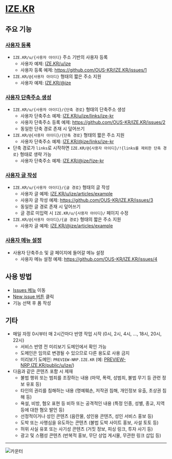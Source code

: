 # [IZE.KR](https://ize.kr)

## 주요 기능

### [사용자 등록](https://github.com/OUS-KR/IZE.KR/issues/new?template=01-user-register-by-issue.yml)

- `IZE.KR/u/{사용자 아이디}` 주소 기반의 사용자 등록
  - 사용자 예제: [IZE.KR/u/ize](https://ize.kr/u/ize)
  - 사용자 등록 예제: https://github.com/OUS-KR/IZE.KR/issues/1
- `IZE.KR/@{사용자 아이디}` 형태의 짧은 주소 지원
  - 사용자 예제: [IZE.KR/@ize](https://ize.kr/@ize)

### [사용자 단축주소 생성](https://github.com/OUS-KR/IZE.KR/issues/new?template=02-user-short-url-register-by-issue.yml)

- `IZE.KR/u/{사용자 아이디}/{단축 경로}` 형태의 단축주소 생성
  - 사용자 단축주소 예제: [IZE.KR/u/ize/links/ize-kr](https://ize.kr/u/ize/links/ize-kr)
  - 사용자 단축주소 등록 예제: https://github.com/OUS-KR/IZE.KR/issues/2
  - 동일한 단축 경로 존재 시 덮어쓰기
- `IZE.KR/@{사용자 아이디}/{단축 경로}` 형태의 짧은 주소 지원
  - 사용자 단축주소 예제: [IZE.KR/@ize/links/ize-kr](https://ize.kr/@ize/links/ize-kr)
- 단축 경로가 `links`로 시작하면 `IZE.KR/@{사용자 아이디}/!{links를 제외한 단축 경로}` 형태로 생략 가능
  - 사용자 단축주소 예제: [IZE.KR/@ize/!ize-kr](https://ize.kr/@ize/!ize-kr)

### [사용자 글 작성](https://github.com/OUS-KR/IZE.KR/issues/new?template=03-user-article-writing-by-issue.yml)

- `IZE.KR/u/{사용자 아이디}/{글 경로}` 형태의 글 작성
  - 사용자 글 예제: [IZE.KR/u/ize/articles/example](https://ize.kr/u/ize/articles/example)
  - 사용자 글 작성 예제: https://github.com/OUS-KR/IZE.KR/issues/3
  - 동일한 글 경로 존재 시 덮어쓰기
  - 글 경로 미입력 시 `IZE.KR/u/{사용자 아이디}/` 페이지 수정
- `IZE.KR/@{사용자 아이디}/{글 경로}` 형태의 짧은 주소 지원
  - 사용자 글 예제: [IZE.KR/@ize/articles/example](https://ize.kr/@ize/articles/example)
 
### [사용자 메뉴 설정](https://github.com/OUS-KR/IZE.KR/issues/new?template=04-user-menu-setting-by-issue.yml)

- 사용자 단축주소 및 글 페이지에 들어갈 메뉴 설정
  - 사용자 메뉴 설정 예제: https://github.com/OUS-KR/IZE.KR/issues/4

## 사용 방법

- [Issues 메뉴](https://github.com/OUS-KR/IZE.KR/issues) 이동
- [New issue 버튼](https://github.com/OUS-KR/IZE.KR/issues/new/choose) 클릭
- 기능 선택 후 폼 작성

## 기타

- 매일 자정 0시부터 매 2시간마다 반영 작업 시작 (0시, 2시, 4시, ..., 18시, 20시, 22시)
  - 서비스 반영 전 미리보기 도메인에서 확인 가능
  - 도메인은 임의로 변경될 수 있으므로 다른 용도로 사용 금지
  - 미리보기 도메인: `PREVIEW-NRP.IZE.KR` (예: [PREVIEW-NRP.IZE.KR/public/u/ize/](https://preview-nrp.ize.kr/public/u/ize/))
- 다음과 같은 콘텐츠 포함 시 제재
  - 불법 행위 또는 범죄를 조장하는 내용 (마약, 폭력, 성범죄, 불법 무기 등 관련 정보 유포 등)
  - 타인의 권리를 침해하는 내용 (명예훼손, 저작권 침해, 개인정보 유출, 초상권 침해 등)
  - 욕설, 비방, 혐오 표현 등 비하 또는 공격적인 내용 (특정 인종, 성별, 종교, 지역 등에 대한 혐오 발언 등)
  - 선정적이거나 성인 콘텐츠 (음란물, 성인용 콘텐츠, 성인 서비스 홍보 등)
  - 도박 또는 사행심을 유도하는 콘텐츠 (불법 도박 사이트 홍보, 사설 토토 등)
  - 허위 사실 유포 또는 사기성 콘텐츠 (거짓 정보, 피싱 링크, 투자 사기 등)
  - 광고 및 스팸성 콘텐츠 (반복적 홍보, 무단 상업 게시물, 무관한 링크 삽입 등)

---

![카운터](https://s11.flagcounter.com/count2/00c/bg_FFFFFF/txt_000000/border_CCCCCC/columns_2/maxflags_10/viewers_0/labels_1/pageviews_1/flags_0/percent_0/)